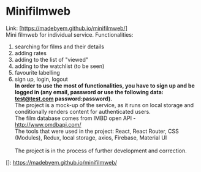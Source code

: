 # Minifilmweb
Link: [https://madebyem.github.io/minifilmweb/] <br/>
Mini filmweb for individual service. 
Functionalities:
1. searching for films and their details
2. adding rates 
3. adding to the list of "viewed"
4. adding to the watchlist (to be seen)
5. favourite labelling
6. sign up, login, logout<br/>
**In order to use the most of functionalities, you have to sign up and be logged in (any email, password or use the following data: test@test.com password:password).**<br />
The project is a mock-up of the service, as it runs on local storage and conditionally renders content for authenticated users.<br />
The film database comes from IMBD open API - http://www.omdbapi.com/ <br />
The tools that were used in the project: React, React Router, CSS (Modules), Redux, local storage, axios, Firebase, Material UI
<br /> <br />
The project is in the process of further development and correction.





[]: https://madebyem.github.io/minifilmweb/